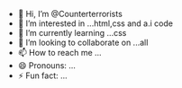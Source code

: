 - 👋 Hi, I’m @Counterterrorists
- 👀 I’m interested in ...html,css and a.i code
- 🌱 I’m currently learning ...css
- 💞️ I’m looking to collaborate on ...all 
- 📫 How to reach me ...
- 😄 Pronouns: ...
- ⚡ Fun fact: ...

<!---
Counterterrorists/Counterterrorists is a ✨ special ✨ repository because its `README.md` (this file) appears on your GitHub profile.
You can click the Preview link to take a look at your changes.
--->
